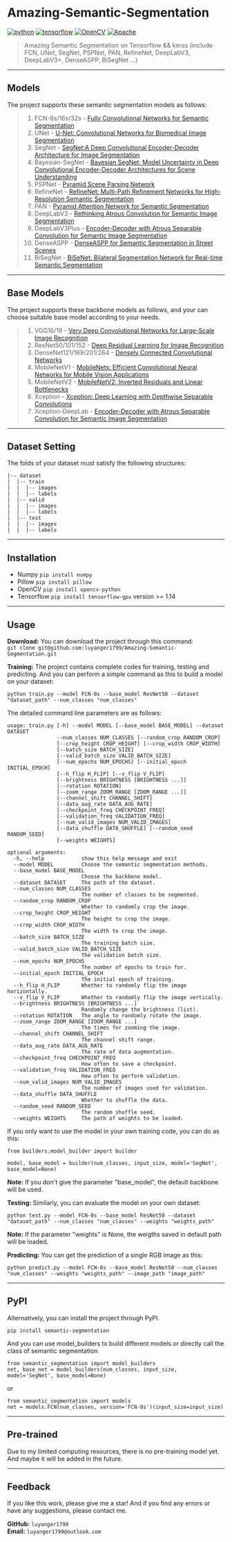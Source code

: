 # Amazing-Semantic-Segmentation
[![python](https://img.shields.io/badge/Python-3.x-ff69b4.svg)](https://github.com/luyanger1799/Amazing-Semantic-Segmentation.git)
[![tensorflow](https://img.shields.io/badge/Tensorflow-1.14%7C2.0-brightgreen.svg)](https://github.com/luyanger1799/Amazing-Semantic-Segmentation.git)
[![OpenCV](https://img.shields.io/badge/OpenCV-3.x%7C4.x-orange.svg)](https://github.com/luyanger1799/Amazing-Semantic-Segmentation.git)
[![Apache](https://img.shields.io/badge/Apache-2.0-blue.svg)](https://github.com/luyanger1799/Amazing-Semantic-Segmentation.git)

>Amazing Semantic Segmentation on Tensorflow && keras (include FCN, UNet, SegNet, PSPNet, PAN, RefineNet, DeepLabV3, DeepLabV3+, DenseASPP, BiSegNet ...)
***
## Models
The project supports these semantic segmentation models as follows:

>1. FCN-8s/16s/32s - [Fully Convolutional Networks for Semantic Segmentation](https://arxiv.org/pdf/1411.4038.pdf)
>2. UNet - [U-Net: Convolutional Networks for Biomedical Image Segmentation](https://arxiv.org/pdf/1505.04597.pdf)
>3. SegNet - [SegNet:A Deep Convolutional Encoder-Decoder Architecture for Image Segmentation](https://arxiv.org/pdf/1511.00561.pdf)
>4. Bayesian-SegNet - [Bayesian SegNet: Model Uncertainty in Deep Convolutional Encoder-Decoder Architectures for Scene Understanding](https://arxiv.org/pdf/1511.02680v2.pdf)
>5. PSPNet - [Pyramid Scene Parsing Network](https://arxiv.org/pdf/1612.01105.pdf)
>6. RefineNet - [RefineNet: Multi-Path Refinement Networks for High-Resolution Semantic Segmentation](https://arxiv.org/pdf/1611.06612.pdf)
>7. PAN - [Pyramid Attention Network for Semantic Segmentation](https://arxiv.org/pdf/1805.10180.pdf)
>8. DeepLabV3 - [Rethinking Atrous Convolution for Semantic Image Segmentation](https://arxiv.org/pdf/1706.05587.pdf)
>9. DeepLabV3Plus - [Encoder-Decoder with Atrous Separable Convolution for Semantic Image Segmentation](https://arxiv.org/pdf/1802.02611.pdf)
>10. DenseASPP - [DenseASPP for Semantic Segmentation in Street Scenes](http://openaccess.thecvf.com/content_cvpr_2018/papers/Yang_DenseASPP_for_Semantic_CVPR_2018_paper.pdf)
>11. BiSegNet - [BiSeNet: Bilateral Segmentation Network for Real-time Semantic Segmentation](https://arxiv.org/pdf/1808.00897.pdf)


***
## Base Models
The project supports these backbone models as follows, and your can choose suitable base model according to your needs.

>1. VGG16/19 - [Very Deep Convolutional Networks for Large-Scale Image Recognition](https://arxiv.org/pdf/1409.1556.pdf)
>2. ResNet50/101/152 - [Deep Residual Learning for Image Recognition](https://arxiv.org/pdf/1512.03385.pdf)
>3. DenseNet121/169/201/264 - [Densely Connected Convolutional Networks](https://arxiv.org/pdf/1608.06993.pdf)
>4. MobileNetV1 - [MobileNets: Efficient Convolutional Neural Networks for Mobile Vision Applications](https://arxiv.org/pdf/1704.04861.pdf)
>5. MobileNetV2 - [MobileNetV2: Inverted Residuals and Linear Bottlenecks](https://arxiv.org/pdf/1801.04381.pdf)
>6. Xception - [Xception: Deep Learning with Depthwise Separable Convolutions](https://arxiv.org/pdf/1610.02357.pdf)
>7. Xception-DeepLab - [Encoder-Decoder with Atrous Separable Convolution for Semantic Image Segmentation](https://arxiv.org/pdf/1802.02611.pdf)



***
## Dataset Setting
The folds of your dataset must satisfy the following structures:
```buildoutcfg
|-- dataset
|  |-- train
|  |  |-- images
|  |  |-- labels
|  |-- valid
|  |  |-- images
|  |  |-- labels
|  |-- test
|  |  |-- images
|  |  |-- labels
```
***
## Installation
- Numpy `pip install numpy`
- Pillow `pip install pillow`
- OpenCV `pip install opencv-python`
- Tensorflow `pip install tensorflow-gpu` version >= 1.14
***
## Usage
**Download:**
You can download the project through this command:  
`git clone git@github.com:luyanger1799/Amazing-Semantic-Segmentation.git`  

**Training:** 
The project contains complete codes for training, testing and predicting. 
And you can perform a simple command as this to build a model on your dataset:
```buildoutcfg
python train.py --model FCN-8s --base_model ResNet50 --dataset "dataset_path" --num_classes "num_classes"
```
The detailed command line parameters are as follows:
```buildoutcfg
usage: train.py [-h] --model MODEL [--base_model BASE_MODEL] --dataset DATASET
                --num_classes NUM_CLASSES [--random_crop RANDOM_CROP]
                [--crop_height CROP_HEIGHT] [--crop_width CROP_WIDTH]
                [--batch_size BATCH_SIZE]
                [--valid_batch_size VALID_BATCH_SIZE]
                [--num_epochs NUM_EPOCHS] [--initial_epoch INITIAL_EPOCH]
                [--h_flip H_FLIP] [--v_flip V_FLIP]
                [--brightness BRIGHTNESS [BRIGHTNESS ...]]
                [--rotation ROTATION]
                [--zoom_range ZOOM_RANGE [ZOOM_RANGE ...]]
                [--channel_shift CHANNEL_SHIFT]
                [--data_aug_rate DATA_AUG_RATE]
                [--checkpoint_freq CHECKPOINT_FREQ]
                [--validation_freq VALIDATION_FREQ]
                [--num_valid_images NUM_VALID_IMAGES]
                [--data_shuffle DATA_SHUFFLE] [--random_seed RANDOM_SEED]
                [--weights WEIGHTS]

```
```buildoutcfg
optional arguments:
  -h, --help            show this help message and exit
  --model MODEL         Choose the semantic segmentation methods.
  --base_model BASE_MODEL
                        Choose the backbone model.
  --dataset DATASET     The path of the dataset.
  --num_classes NUM_CLASSES
                        The number of classes to be segmented.
  --random_crop RANDOM_CROP
                        Whether to randomly crop the image.
  --crop_height CROP_HEIGHT
                        The height to crop the image.
  --crop_width CROP_WIDTH
                        The width to crop the image.
  --batch_size BATCH_SIZE
                        The training batch size.
  --valid_batch_size VALID_BATCH_SIZE
                        The validation batch size.
  --num_epochs NUM_EPOCHS
                        The number of epochs to train for.
  --initial_epoch INITIAL_EPOCH
                        The initial epoch of training.
  --h_flip H_FLIP       Whether to randomly flip the image horizontally.
  --v_flip V_FLIP       Whether to randomly flip the image vertically.
  --brightness BRIGHTNESS [BRIGHTNESS ...]
                        Randomly change the brightness (list).
  --rotation ROTATION   The angle to randomly rotate the image.
  --zoom_range ZOOM_RANGE [ZOOM_RANGE ...]
                        The times for zooming the image.
  --channel_shift CHANNEL_SHIFT
                        The channel shift range.
  --data_aug_rate DATA_AUG_RATE
                        The rate of data augmentation.
  --checkpoint_freq CHECKPOINT_FREQ
                        How often to save a checkpoint.
  --validation_freq VALIDATION_FREQ
                        How often to perform validation.
  --num_valid_images NUM_VALID_IMAGES
                        The number of images used for validation.
  --data_shuffle DATA_SHUFFLE
                        Whether to shuffle the data.
  --random_seed RANDOM_SEED
                        The random shuffle seed.
  --weights WEIGHTS     The path of weights to be loaded.

```
If you only want to use the model in your own training code, you can do as this:
```buildoutcfg
from builders.model_builder import builder

model, base_model = builder(num_classes, input_size, model='SegNet', base_model=None)
```
**Note:** If you don't give the parameter "base_model", the default backbone will be used.

**Testing:** 
Similarly, you can evaluate the model on your own dataset:
```buildoutcfg
python test.py --model FCN-8s --base_model ResNet50 --dataset "dataset_path" --num_classes "num_classes" --weights "weights_path"
```
**Note:** If the parameter "weights" is None, the weigths saved in default path will be loaded.  

**Predicting:** 
You can get the prediction of a single RGB image as this:
```buildoutcfg
python predict.py --model FCN-8s --base_model ResNet50 --num_classes "num_classes" --weights "weights_path" --image_path "image_path"
``` 
***
## PyPI
Alternatively, you can install the project through PyPI.
```
pip install semantic-segmentation
```
And you can use model_builders to build different models or directly call the class of semantic segmentation.
```
from semantic_segmentation import model_builders
net, base_net = model_builders(num_classes, input_size, model='SegNet', base_model=None)
```
or
```
from semantic_segmentation import models
net = models.FCN(num_classes, version='FCN-8s')(input_size=input_size)
```
***
## Pre-trained
Due to my limited computing resources, there is no pre-training model yet. And maybe it will be added in the future.
***
## Feedback
If you like this work, please give me a star! And if you find
any errors or have any suggestions, please contact me.  

**GitHub:** `luyanger1799`\
**Email:** `luyanger1799@outlook.com` 

